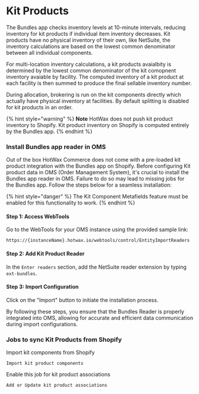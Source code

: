 # Kit Products

The Bundles app checks inventory levels at 10-minute intervals, reducing inventory for kit products if individual item inventory decreases.
Kit products have no physical inventory of their own, like NetSuite, the inventory calculations are based on the lowest common denominator between all individual components.

For multi-location inventory calculations, a kit products avaialbity is determined by the lowest common denominator of the kit comopnent inventory avaiable by facility. The computed inventory of a kit product at each facility is then summed to produce the final sellable inventory number.

During allocation, brokering is run on the kit components directly which actually have physical inventory at facilities. By default splitting is disabled for kit products in an order.

{% hint style="warning" %}
**Note** HotWax does not push kit product inventory to Shopify. Kit product inventory on Shopify is computed entirely by the Bundles app.
{% endhint %}


### Install Bundles app reader in OMS

Out of the box HotWax Commerce does not come with a pre-loaded kit product integration with the Bundles app on Shopify. Before configuring Kit product data in OMS (Order Management System), it's crucial to install the Bundles app reader in OMS. Failure to do so may lead to missing jobs for the Bundles app. Follow the steps below for a seamless installation:

{% hint style="danger" %} The Kit Component Metafields feature must be enabled for this functionality to work. {% endhint %}

#### Step 1: Access WebTools

Go to the WebTools for your OMS instance using the provided sample link:

```
https://{instanceName}.hotwax.io/webtools/control/EntityImportReaders
```
#### Step 2: Add Kit Product Reader

In the `Enter readers` section, add the NetSuite reader extension by typing `ext-bundles`.


#### Step 3: Import Configuration

Click on the "Import" button to initiate the installation process.

By following these steps, you ensure that the Bundles Reader is properly integrated into OMS, allowing for accurate and efficient data communication during import configurations.


### Jobs to sync Kit Products from Shopify

Import kit components from Shopify
```
Import kit product components
```

Enable this job for kit product associations
```
Add or Update kit product associations
```
